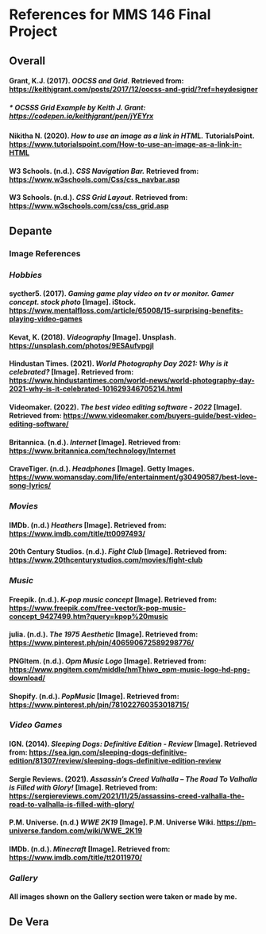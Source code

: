 # References for MMS 146 Final Project
## Overall

#### Grant, K.J. (2017). _OOCSS and Grid._ Retrieved from: https://keithjgrant.com/posts/2017/12/oocss-and-grid/?ref=heydesigner
##### * OCSSS Grid Example by Keith J. Grant: https://codepen.io/keithjgrant/pen/jYEYrx
#### Nikitha N. (2020). _How to use an image as a link in HTML._ TutorialsPoint. https://www.tutorialspoint.com/How-to-use-an-image-as-a-link-in-HTML
#### W3 Schools. (n.d.). _CSS Navigation Bar._ Retrieved from: https://www.w3schools.com/Css/css_navbar.asp
#### W3 Schools. (n.d.). _CSS Grid Layout._ Retrieved from: https://www.w3schools.com/css/css_grid.asp

## Depante
### Image References

### ___Hobbies___
#### sycther5. (2017). _Gaming game play video on tv or monitor. Gamer concept. stock photo_ [Image]. iStock. https://www.mentalfloss.com/article/65008/15-surprising-benefits-playing-video-games
#### Kevat, K. (2018). _Videography_ [Image].  Unsplash. https://unsplash.com/photos/9ESAufvpgjI
#### Hindustan Times. (2021). _World Photography Day 2021: Why is it celebrated?_ [Image]. Retrieved from: https://www.hindustantimes.com/world-news/world-photography-day-2021-why-is-it-celebrated-101629346705214.html
#### Videomaker. (2022). _The best video editing software - 2022_ [Image]. Retrieved from: https://www.videomaker.com/buyers-guide/best-video-editing-software/
#### Britannica. (n.d.). _Internet_ [Image]. Retrieved from: https://www.britannica.com/technology/Internet
#### CraveTiger. (n.d.). _Headphones_ [Image]. Getty Images. https://www.womansday.com/life/entertainment/g30490587/best-love-song-lyrics/

### _Movies_
#### IMDb. (n.d.) _Heathers_ [Image]. Retrieved from: https://www.imdb.com/title/tt0097493/
#### 20th Century Studios. (n.d.). _Fight Club_ [Image]. Retrieved from: https://www.20thcenturystudios.com/movies/fight-club

### _Music_
#### Freepik. (n.d.). _K-pop music concept_ [Image]. Retrieved from: https://www.freepik.com/free-vector/k-pop-music-concept_9427499.htm?query=kpop%20music
#### julia. (n.d.). _The 1975 Aesthetic_ [Image]. Retrieved from: https://www.pinterest.ph/pin/406590672589298776/
#### PNGItem. (n.d.). _Opm Music Logo_ [Image]. Retrieved from: https://www.pngitem.com/middle/hmThiwo_opm-music-logo-hd-png-download/
#### Shopify. (n.d.). _PopMusic_ [Image]. Retrieved from: https://www.pinterest.ph/pin/781022760353018715/

### _Video Games_
#### IGN. (2014). _Sleeping Dogs: Definitive Edition - Review_ [Image]. Retrieved from: https://sea.ign.com/sleeping-dogs-definitive-edition/81307/review/sleeping-dogs-definitive-edition-review
#### Sergie Reviews. (2021). _Assassin’s Creed Valhalla – The Road To Valhalla is Filled with Glory!_ [Image]. Retrieved from: https://sergiereviews.com/2021/11/25/assassins-creed-valhalla-the-road-to-valhalla-is-filled-with-glory/
#### P.M. Universe. (n.d.) _WWE 2K19_ [Image]. P.M. Universe Wiki. https://pm-universe.fandom.com/wiki/WWE_2K19
#### IMDb. (n.d.). _Minecraft_ [Image]. Retrieved from: https://www.imdb.com/title/tt2011970/

### _Gallery_
#### All images shown on the Gallery section were taken or made by me.

## De Vera
